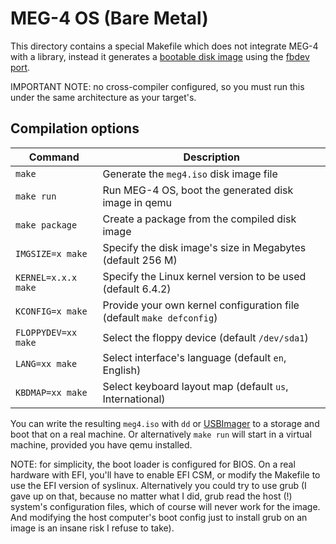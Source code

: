 MEG-4 OS (Bare Metal)
=====================

This directory contains a special Makefile which does not integrate MEG-4 with a library, instead it generates a
[bootable disk image](../../docs/MEG-4_OS.md) using the [fbdev port](../fbdev_alsa).

IMPORTANT NOTE: no cross-compiler configured, so you must run this under the same architecture as your target's.

Compilation options
-------------------

| Command               | Description                                                           |
|-----------------------|-----------------------------------------------------------------------|
| `make`                | Generate the `meg4.iso` disk image file                               |
| `make run`            | Run MEG-4 OS, boot the generated disk image in qemu                   |
| `make package`        | Create a package from the compiled disk image                         |
| `IMGSIZE=x make`      | Specify the disk image's size in Megabytes (default 256 M)            |
| `KERNEL=x.x.x make`   | Specify the Linux kernel version to be used (default 6.4.2)           |
| `KCONFIG=x make`      | Provide your own kernel configuration file (default `make defconfig`) |
| `FLOPPYDEV=xx make`   | Select the floppy device (default `/dev/sda1`)                        |
| `LANG=xx make`        | Select interface's language (default `en`, English)                   |
| `KBDMAP=xx make`      | Select keyboard layout map (default `us`, International)              |

You can write the resulting `meg4.iso` with `dd` or [USBImager](https://bztsrc.gitlab.io/usbimager/) to a storage and
boot that on a real machine. Or alternatively `make run` will start in a virtual machine, provided you have qemu installed.

NOTE: for simplicity, the boot loader is configured for BIOS. On a real hardware with EFI, you'll have to enable EFI CSM,
or modify the Makefile to use the EFI version of syslinux. Alternatively you could try to use grub (I gave up on that,
because no matter what I did, grub read the host (!) system's configuration files, which of course will never work for the
image. And modifying the host computer's boot config just to install grub on an image is an insane risk I refuse to take).
